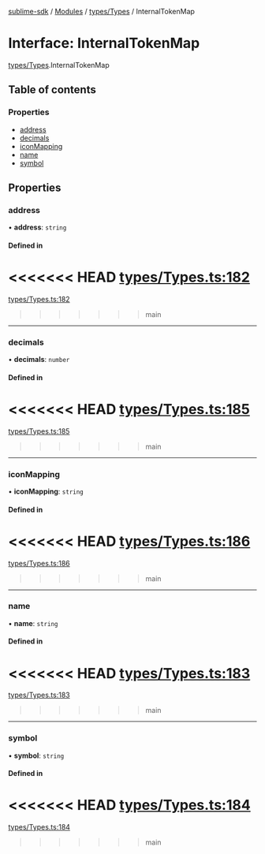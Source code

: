 [sublime-sdk](../README.md) / [Modules](../modules.md) / [types/Types](../modules/types_Types.md) / InternalTokenMap

# Interface: InternalTokenMap

[types/Types](../modules/types_Types.md).InternalTokenMap

## Table of contents

### Properties

- [address](types_Types.InternalTokenMap.md#address)
- [decimals](types_Types.InternalTokenMap.md#decimals)
- [iconMapping](types_Types.InternalTokenMap.md#iconmapping)
- [name](types_Types.InternalTokenMap.md#name)
- [symbol](types_Types.InternalTokenMap.md#symbol)

## Properties

### address

• **address**: `string`

#### Defined in

<<<<<<< HEAD
[types/Types.ts:182](https://github.com/sublime-finance/sublime-sdk/blob/e03df8a/src/types/Types.ts#L182)
=======
[types/Types.ts:182](https://github.com/sublime-finance/sublime-sdk/blob/7f1ca5d/src/types/Types.ts#L182)
>>>>>>> main

___

### decimals

• **decimals**: `number`

#### Defined in

<<<<<<< HEAD
[types/Types.ts:185](https://github.com/sublime-finance/sublime-sdk/blob/e03df8a/src/types/Types.ts#L185)
=======
[types/Types.ts:185](https://github.com/sublime-finance/sublime-sdk/blob/7f1ca5d/src/types/Types.ts#L185)
>>>>>>> main

___

### iconMapping

• **iconMapping**: `string`

#### Defined in

<<<<<<< HEAD
[types/Types.ts:186](https://github.com/sublime-finance/sublime-sdk/blob/e03df8a/src/types/Types.ts#L186)
=======
[types/Types.ts:186](https://github.com/sublime-finance/sublime-sdk/blob/7f1ca5d/src/types/Types.ts#L186)
>>>>>>> main

___

### name

• **name**: `string`

#### Defined in

<<<<<<< HEAD
[types/Types.ts:183](https://github.com/sublime-finance/sublime-sdk/blob/e03df8a/src/types/Types.ts#L183)
=======
[types/Types.ts:183](https://github.com/sublime-finance/sublime-sdk/blob/7f1ca5d/src/types/Types.ts#L183)
>>>>>>> main

___

### symbol

• **symbol**: `string`

#### Defined in

<<<<<<< HEAD
[types/Types.ts:184](https://github.com/sublime-finance/sublime-sdk/blob/e03df8a/src/types/Types.ts#L184)
=======
[types/Types.ts:184](https://github.com/sublime-finance/sublime-sdk/blob/7f1ca5d/src/types/Types.ts#L184)
>>>>>>> main
